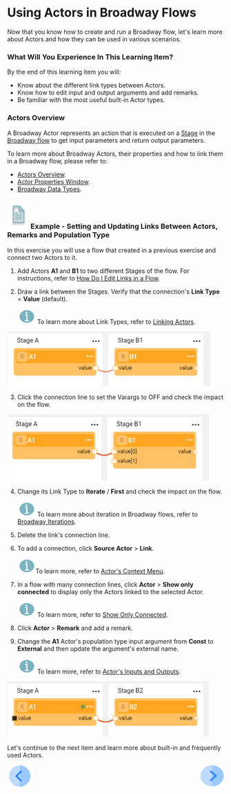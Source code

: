# Using Actors in Broadway Flows

Now that you know how to create and run a Broadway flow, let's learn more about Actors and how they can be used in various scenarios.

### What Will You Experience In This Learning Item?

By the end of this learning item you will:

- Know about the different link types between Actors.
- Know how to edit input and output arguments and add remarks.
- Be familiar with the most useful built-in Actor types.

### Actors Overview

A Broadway Actor represents an action that is executed on a [Stage](/articles/19_Broadway/19_broadway_flow_stages.md) in the [Broadway flow](/articles/19_Broadway/02a_broadway_flow_overview.md) to get input parameters and return output parameters. 

To learn more about Broadway Actors, their properties and how to link them in a Broadway flow, please refer to:

* [Actors Overview](/articles/19_Broadway/03_broadway_actor.md).
* [Actor Properties Window](/articles/19_Broadway/03_broadway_actor_window.md).
* [Broadway Data Types](/articles/19_Broadway/05_data_types.md).


### ![](/academy/images/example.png)Example - Setting and Updating Links Between Actors, Remarks and Population Type

In this exercise you will use a flow that created in a previous exercise and connect two Actors to it. 

1. Add Actors **A1** and **B1** to two different Stages of the flow. For instructions, refer to [How Do I Edit Links in a Flow](/articles/19_Broadway/07_broadway_flow_linking_actors.md#how-do-i-edit-links-in-the-flow).

2. Draw a link between the Stages. Verify that the connection's **Link Type** = **Value** (default).

   ![info](images/information.png) To learn more about Link Types, refer to [Linking Actors](/articles/19_Broadway/07_broadway_flow_linking_actors.md).

![image](images/08_link_type_1.PNG)

3. Click the connection line to set the Varargs to OFF and check the impact on the flow.

![image](images/08_link_type_vararg.PNG)

4. Change its Link Type to **Iterate** / **First** and check the impact on the flow.

   ![](images/information.png) To learn more about iteration in Broadway flows, refer to [Broadway Iterations](/articles/19_Broadway/21_iterations.md). 

5. Delete the link's connection line.

6. To add a connection, click **Source Actor** > **Link**. 

   ![](images/information.png)To learn more, refer to [Actor's Context Menu](/articles/19_Broadway/18_broadway_flow_window.md#actor-context-menu).

7. In a flow with many connection lines, click **Actor** > **Show only connected** to display only the Actors linked to the selected Actor.

   ![info](images/information.png) To learn more, refer to [Show Only Connected](/articles/19_Broadway/08_show_only_connected_actors.md).

8. Click **Actor** > **Remark** and add a remark.

9. Change the **A1** Actor's population type input argument from **Const** to **External** and then update the argument's external name.

   ![info](images/information.png) To learn more, refer to [Actor's Inputs and Outputs](/articles/19_Broadway/03_broadway_actor_window.md#actors-inputs-and-outputs).

![image](images/08_link_type_external.PNG)

Let's continue to the next item and learn more about built-in and frequently used Actors.

[![Previous](/articles/images/Previous.png)](07_broadway_flow_add_condition_execise.md)[<img align="right" width="60" height="54" src="/articles/images/Next.png">](09_frequently_used_actor_types.md)

